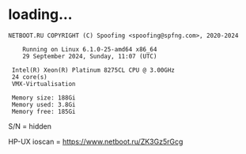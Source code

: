 # loading...
```
NETBOOT.RU COPYRIGHT (C) Spoofing <spoofing@spfng.com>, 2020-2024

	Running on Linux 6.1.0-25-amd64 x86_64
	29 September 2024, Sunday, 11:07 (UTC)

 Intel(R) Xeon(R) Platinum 8275CL CPU @ 3.00GHz
 24 core(s)
 VMX-Virtualisation

 Memory size: 188Gi
 Memory used: 3.8Gi
 Memory free: 185Gi
```
S/N = hidden

HP-UX ioscan = https://www.netboot.ru/ZK3Gz5rGcg

